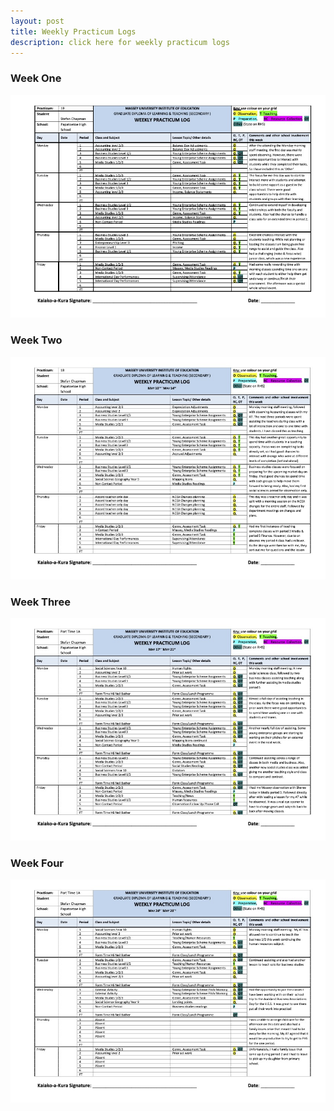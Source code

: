 ```yaml
---
layout: post
title: Weekly Practicum Logs
description: click here for weekly practicum logs
---
```


### Week One ###
![example image](/assets/images/pracweekone.jpg "pracweekone")
### Week Two ###
![example image](/assets/images/pracweektwo.jpg "pracweektwo")
### Week Three ###
![example image](/assets/images/pracweekthree.jpg "pracweekthree")
### Week Four ###
![example image](/assets/images/pracweekfour.jpg "pracweekfour")
